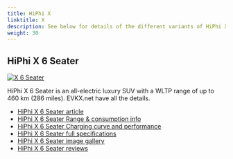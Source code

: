 ```yaml
---
title: HiPhi X
linktitle: X
description: See below for details of the different variants of HiPhi X
weight: 30
---
```

## HiPhi X 6 Seater

[![X 6 Seater](https://media.evkx.net/multimedia/models/hiphi/x/x_6_seater/main_1_st.jpg)](/models/hiphi/x/x_6_seater/)

HiPhi X 6 Seater is an all-electric luxury SUV with a WLTP range of up to 460 km (286 miles). EVKX.net have all the details. 

- [HiPhi X 6 Seater article](/models/hiphi/x/x_6_seater/)
- [HiPhi X 6 Seater Range & consumption info](/models/hiphi/x/x_6_seater//rangeandconsumption)
- [HiPhi X 6 Seater Charging curve and performance](/models/hiphi/x/x_6_seater//chargingcurve)
- [HiPhi X 6 Seater full specifications](/models/hiphi/x/x_6_seater//specifications)
- [HiPhi X 6 Seater image gallery](/models/hiphi/x/x_6_seater//gallery)
- [HiPhi X 6 Seater reviews](/models/hiphi/x/x_6_seater//reviews)

